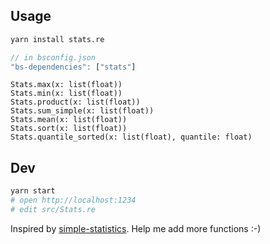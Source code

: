 ## Usage

```bash
yarn install stats.re
```

```javascript
// in bsconfig.json
"bs-dependencies": ["stats"]
```

```reason
Stats.max(x: list(float))
Stats.min(x: list(float))
Stats.product(x: list(float))
Stats.sum_simple(x: list(float))
Stats.mean(x: list(float))
Stats.sort(x: list(float))
Stats.quantile_sorted(x: list(float), quantile: float)
```

## Dev

```bash
yarn start
# open http://localhost:1234
# edit src/Stats.re
```

Inspired by [simple-statistics](https://github.com/simple-statistics/simple-statistics).
Help me add more functions :-)
